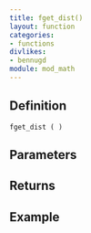 ```yaml
---
title: fget_dist()
layout: function
categories:
- functions
divlikes:
- bennugd
module: mod_math
---
```


## Definition

    fget_dist ( )

## Parameters

## Returns

## Example
